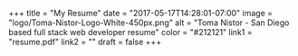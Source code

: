 +++
title = "My Resume"
date = "2017-05-17T14:28:01-07:00"
image = "logo/Toma-Nistor-Logo-White-450px.png"
alt = "Toma Nistor - San Diego based full stack web developer resume"
color = "#212121"
link1 = "resume.pdf"
link2 = ""
draft = false
+++
